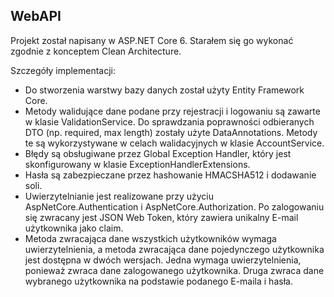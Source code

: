 ## WebAPI

Projekt został napisany w ASP.NET Core 6. Starałem się go wykonać zgodnie z konceptem Clean Architecture.

Szczegóły implementacji:

  - Do stworzenia warstwy bazy danych został użyty Entity Framework Core.
  - Metody walidujące dane podane przy rejestracji i logowaniu są zawarte w klasie ValidationService. Do sprawdzania poprawności odbieranych DTO (np. required, max length) zostały użyte DataAnnotations. Metody te są wykorzystywane w celach walidacyjnych w klasie AccountService.
  - Błędy są obsługiwane przez Global Exception Handler, który jest skonfigurowany w klasie ExceptionHandlerExtensions.
  - Hasła są zabezpieczane przez hashowanie HMACSHA512 i dodawanie soli.
  - Uwierzytelnianie jest realizowane przy użyciu AspNetCore.Authentication i AspNetCore.Authorization. Po zalogowaniu się zwracany jest JSON Web Token, który zawiera unikalny E-mail użytkownika jako claim.
  - Metoda zwracająca dane wszystkich użytkowników wymaga uwierzytelnienia, a metoda zwracająca dane pojedynczego użytkownika jest dostępna w dwóch wersjach. Jedna wymaga uwierzytelnienia, ponieważ zwraca dane zalogowanego użytkownika. Druga zwraca dane wybranego użytkownika na podstawie podanego E-maila i hasła.
